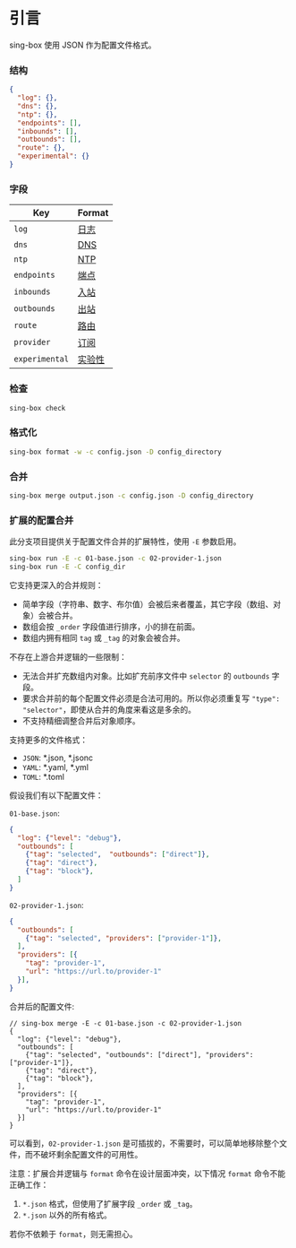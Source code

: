 # 引言

sing-box 使用 JSON 作为配置文件格式。

### 结构

```json
{
  "log": {},
  "dns": {},
  "ntp": {},
  "endpoints": [],
  "inbounds": [],
  "outbounds": [],
  "route": {},
  "experimental": {}
}
```

### 字段

| Key            | Format                 |
|----------------|------------------------|
| `log`          | [日志](./log/)           |
| `dns`          | [DNS](./dns/)          |
| `ntp`          | [NTP](./ntp/)          |
| `endpoints`    | [端点](./endpoint/)      |
| `inbounds`     | [入站](./inbound/)       |
| `outbounds`    | [出站](./outbound/)      |
| `route`        | [路由](./route/)         |
| `provider`     | [订阅](./provider/)      |
| `experimental` | [实验性](./experimental/) |

### 检查

```bash
sing-box check
```

### 格式化

```bash
sing-box format -w -c config.json -D config_directory
```

### 合并

```bash
sing-box merge output.json -c config.json -D config_directory
```

### 扩展的配置合并

此分支项目提供关于配置文件合并的扩展特性，使用 `-E` 参数启用。

```bash
sing-box run -E -c 01-base.json -c 02-provider-1.json
sing-box run -E -C config_dir
```

它支持更深入的合并规则：

- 简单字段（字符串、数字、布尔值）会被后来者覆盖，其它字段（数组、对象）会被合并。
- 数组会按 `_order` 字段值进行排序，小的排在前面。
- 数组内拥有相同 `tag` 或 `_tag` 的对象会被合并。

不存在上游合并逻辑的一些限制：

- 无法合并扩充数组内对象。比如扩充前序文件中 `selector` 的 `outbounds` 字段。
- 要求合并前的每个配置文件必须是合法可用的。所以你必须重复写 `"type": "selector"`，即使从合并的角度来看这是多余的。
- 不支持精细调整合并后对象顺序。

支持更多的文件格式：

- `JSON`: *.json, *.jsonc
- `YAML`: *.yaml, *.yml
- `TOML`: *.toml

假设我们有以下配置文件：

`01-base.json`:

```json
{
  "log": {"level": "debug"},
  "outbounds": [
    {"tag": "selected",  "outbounds": ["direct"]},
    {"tag": "direct"},
    {"tag": "block"},
  ]
}
```

`02-provider-1.json`:

```json
{
  "outbounds": [
    {"tag": "selected", "providers": ["provider-1"]},
  ],
  "providers": [{
    "tag": "provider-1",
    "url": "https://url.to/provider-1"
  }],
}
```

合并后的配置文件:

```jsonc
// sing-box merge -E -c 01-base.json -c 02-provider-1.json
{
  "log": {"level": "debug"},
  "outbounds": [
    {"tag": "selected", "outbounds": ["direct"], "providers": ["provider-1"]},
    {"tag": "direct"},
    {"tag": "block"},
  ],
  "providers": [{
    "tag": "provider-1",
    "url": "https://url.to/provider-1"
  }]
}
```

可以看到，`02-provider-1.json` 是可插拔的，不需要时，可以简单地移除整个文件，而不破坏剩余配置文件的可用性。

注意：扩展合并逻辑与 `format` 命令在设计层面冲突，以下情况 `format` 命令不能正确工作：

1. `*.json` 格式，但使用了扩展字段 `_order` 或 `_tag`。
1. `*.json` 以外的所有格式。

若你不依赖于 `format`，则无需担心。